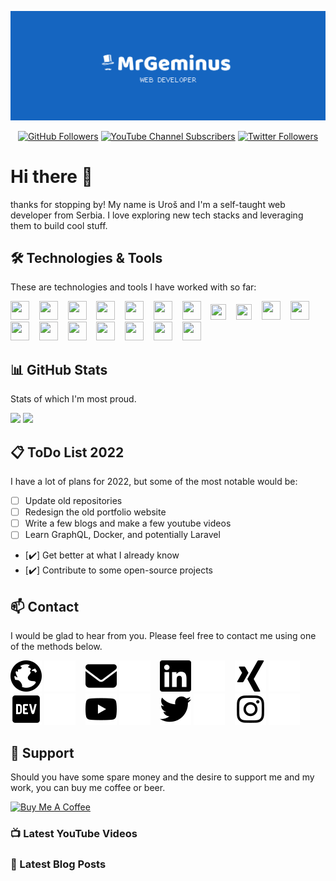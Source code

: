 ![MrGeminus Banner](./images/banner.svg)

<p align="center">
<a href="https://github.com/MrGeminus"><img alt="GitHub Followers" src="https://img.shields.io/github/followers/mrgeminus?logo=GitHub&style=for-the-badge"/></a>
<a href="https://www.youtube.com/channel/UC4QYa0Pb5OCidee70BWbtAA"><img alt="YouTube Channel Subscribers" src="https://img.shields.io/youtube/channel/subscribers/UC4QYa0Pb5OCidee70BWbtAA?color=blue&logo=YouTube&style=for-the-badge"/></a>
<a href="https://twitter.com/MrGeminus"><img alt="Twitter Followers" src="https://img.shields.io/twitter/follow/mrgeminus?color=blue&label=FOLLOWERS&logo=Twitter&logoColor=white&style=for-the-badge"/></a>
</p>


# Hi there :wave:


thanks for stopping by! My name is Uroš and I'm a self-taught web developer from Serbia. I love exploring new tech stacks and leveraging them to build cool stuff.

## :hammer_and_wrench: Technologies & Tools

These are technologies and tools I have worked with so far:

<div>
<img width="30" height="30" src="https://cdn.jsdelivr.net/gh/devicons/devicon/icons/html5/html5-plain.svg" />
&nbsp;&nbsp;
<img width="30" height="30"  src="https://cdn.jsdelivr.net/gh/devicons/devicon/icons/css3/css3-plain.svg" />
&nbsp;&nbsp;  
<img width="30" height="30"  src='https://cdn.jsdelivr.net/gh/devicons/devicon/icons/sass/sass-original.svg'>  
&nbsp;&nbsp;  
<img width="30" height="30"  src="https://cdn.jsdelivr.net/gh/devicons/devicon/icons/bootstrap/bootstrap-original.svg" />        
&nbsp;&nbsp;  
<img width="30" height="30"  src='https://cdn.jsdelivr.net/gh/devicons/devicon/icons/tailwindcss/tailwindcss-plain.svg'>
&nbsp;&nbsp;  
<img width="30" height="30"  src='https://cdn.jsdelivr.net/gh/devicons/devicon/icons/javascript/javascript-original.svg'>
&nbsp;&nbsp;  
<img width="30" height="30"  src='https://cdn.jsdelivr.net/gh/devicons/devicon/icons/typescript/typescript-original.svg'>
&nbsp;&nbsp;  
<img width="25" height="25"  src='https://cdn.jsdelivr.net/gh/devicons/devicon/icons/vuejs/vuejs-original.svg'>
&nbsp;&nbsp;  
<img width="25" height="25"  src='https://cdn.jsdelivr.net/gh/devicons/devicon/icons/nuxtjs/nuxtjs-original.svg'>
&nbsp;&nbsp;  
<img width="30" height="30"  src="https://cdn.jsdelivr.net/gh/devicons/devicon/icons/react/react-original.svg" />
&nbsp;&nbsp;
<img width="30" height="30" src="https://cdn.jsdelivr.net/gh/devicons/devicon/icons/eslint/eslint-original.svg" />
&nbsp;&nbsp;
<img width="30" height="30" src="https://cdn.jsdelivr.net/gh/devicons/devicon/icons/jest/jest-plain.svg" />
&nbsp;&nbsp;
<img width="30" height="30" src="https://cdn.jsdelivr.net/gh/devicons/devicon/icons/express/express-original-wordmark.svg" />
&nbsp;&nbsp;
<img width="30" height="30" src="https://cdn.jsdelivr.net/gh/devicons/devicon/icons/mongodb/mongodb-original.svg" />
&nbsp;&nbsp;
<img width="30" height="30"  src="https://cdn.jsdelivr.net/gh/devicons/devicon/icons/git/git-plain.svg" />
&nbsp;&nbsp;  
<img width="30" height="30"  src="https://cdn.jsdelivr.net/gh/devicons/devicon/icons/npm/npm-original-wordmark.svg" />
&nbsp;&nbsp;  
<img width="30" height="30"  src="https://cdn.jsdelivr.net/gh/devicons/devicon/icons/figma/figma-original.svg" /> 
&nbsp;&nbsp;  
<img width="30" height="30"  src="https://cdn.jsdelivr.net/gh/devicons/devicon/icons/vscode/vscode-original.svg" />  
</div>

## :bar_chart: GitHub Stats

Stats of which I'm most proud.

<picture>
<source 
srcset="https://github-readme-stats.vercel.app/api?username=mrgeminus&show_icons=true&theme=mrgeminus_dark&include_all_commits=true&count_private=true&border_radius=0&hide_border=true"
  media="(prefers-color-scheme: dark)"
  />
<source
srcset="https://github-readme-stats.vercel.app/api?username=mrgeminus&show_icons=true&theme=mrgeminus_light&include_all_commits=true&count_private=true&border_radius=0&hide_border=true"
media="(prefers-color-scheme: light), (prefers-color-scheme: no-preference)"
/>
<img height="175px" src="https://github-readme-stats.vercel.app/api?username=mrgeminus&show_icons=true&include_all_commits=true&count_private=true&border_radius=0&hide_border=true" >
</picture>
<picture>
<source 
srcset="https://github-readme-stats.vercel.app/api/top-langs/?username=mrgeminus&layout=compact&langs_count=9&border_radius=0&hide_border=true&theme=mrgeminus_dark&card_width=370"
  media="(prefers-color-scheme: dark)"
/>
<source
srcset="https://github-readme-stats.vercel.app/api/top-langs/?username=mrgeminus&layout=compact&langs_count=9&border_radius=0&hide_border=true&theme=mrgeminus_light&card_width=370"
media="(prefers-color-scheme: light), (prefers-color-scheme: no-preference)"
/>
<img height="175px" src="https://github-readme-stats.vercel.app/api/top-langs/?username=mrgeminus&layout=compact&langs_count=9&border_radius=0&hide_border=true&card_width=370" >
</picture>

## :clipboard: ToDo List 2022

I have a lot of plans for 2022, but some of the most notable would be:

- [   ] Update old repositories
- [   ] Redesign the old portfolio website
- [   ] Write a few blogs and make a few youtube videos 
- [   ] Learn GraphQL, Docker, and potentially Laravel
- [✔️] Get better at what I already know
- [✔️] Contribute to some open-source projects

## :mailbox: Contact

I would be glad to hear from you. Please feel free to contact me using one of the methods below.
  
[![Website](./icons/globe-dark.svg)](https://www.mrgeminus.com#gh-light-mode-only)
[![Website](./icons/globe-light.svg)](https://www.mrgeminus.com#gh-dark-mode-only)
&nbsp;&nbsp;
[![E-mail](./icons/envelope-dark.svg)](mailto:contact@mrgeminus.com#gh-light-mode-only)
[![E-mail](./icons/envelope-light.svg)](mailto:contact@mrgeminus.com#gh-dark-mode-only)
&nbsp;&nbsp;
[![LinkedIn](./icons/linkedin-dark.svg)](https://www.linkedin.com/in/mrgeminus/#gh-light-mode-only)
[![LinkedIn](./icons/linkedin-light.svg)](https://www.linkedin.com/in/mrgeminus/#gh-dark-mode-only)
&nbsp;&nbsp;
[![Xing](./icons/xing-dark.svg)](https://www.xing.com/profile/Uros_Tomic3/cv#gh-light-mode-only)
[![Xing](./icons/xing-light.svg)](https://www.xing.com/profile/Uros_Tomic3/cv#gh-dark-mode-only)
&nbsp;&nbsp;
[![DEV](./icons/dev-dark.svg)](https://dev.to/mrgeminus#gh-light-mode-only)
[![DEV](./icons/dev-light.svg)](https://dev.to/mrgeminus#gh-dark-mode-only)
&nbsp;&nbsp;
[![YouTube](./icons/youtube-dark.svg)](https://www.youtube.com/channel/UC4QYa0Pb5OCidee70BWbtAA#gh-light-mode-only)
[![YouTube](./icons/youtube-light.svg)](https://www.youtube.com/channel/UC4QYa0Pb5OCidee70BWbtAA#gh-dark-mode-only)
&nbsp;&nbsp;
[![Twitter](./icons/twitter-dark.svg)](https://twitter.com/MrGeminus#gh-light-mode-only)
[![Twitter](./icons/twitter-light.svg)](https://twitter.com/MrGeminus#gh-dark-mode-only)
&nbsp;&nbsp;
[![Instagram](./icons/instagram-dark.svg)](https://www.instagram.com/mr.geminus/#gh-light-mode-only)
[![Instagram](./icons/instagram-light.svg)](https://www.instagram.com/mr.geminus/#gh-dark-mode-only)

## :heartbeat: Support

Should you have some spare money and the desire to support me and my work, you can buy me coffee or beer.

[![Buy Me A Coffee](https://img.shields.io/badge/-Buy_Me_A_Coffee-%231565C0?style=for-the-badge&logo=buymeacoffee&logoColor=white)](https://buymeacoffee.com/mrgeminus)

### 📺 Latest YouTube Videos

<!-- YOUTUBE-VIDEO-LIST:START -->

<!-- YOUTUBE-VIDEO-LIST:END -->

### 📕 Latest Blog Posts

<!-- BLOG-POST-LIST:START -->

<!-- BLOG-POST-LIST:END -->